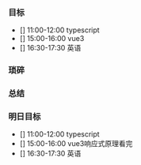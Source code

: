 ### 目标

- [] 11:00-12:00 typescript
- [] 15:00-16:00 vue3
- [] 16:30-17:30 英语

### 琐碎


### 总结


### 明日目标

- [] 11:00-12:00 typescript
- [] 15:00-16:00 vue3响应式原理看完
- [] 16:30-17:30 英语
